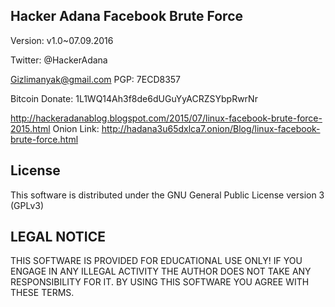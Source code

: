 ## Hacker Adana Facebook Brute Force 
Version: v1.0~07.09.2016

Twitter: @HackerAdana 

Gizlimanyak@gmail.com  PGP: 7ECD8357 

Bitcoin Donate: 1L1WQ14Ah3f8de6dUGuYyACRZSYbpRwrNr

http://hackeradanablog.blogspot.com/2015/07/linux-facebook-brute-force-2015.html
Onion Link: http://hadana3u65dxlca7.onion/Blog/linux-facebook-brute-force.html

## License
This software is distributed under the GNU General Public License version 3 (GPLv3)

## LEGAL NOTICE
THIS SOFTWARE IS PROVIDED FOR EDUCATIONAL USE ONLY! IF YOU ENGAGE IN ANY ILLEGAL ACTIVITY THE AUTHOR DOES NOT TAKE ANY RESPONSIBILITY FOR IT. BY USING THIS SOFTWARE YOU AGREE WITH THESE TERMS.

